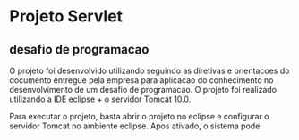 # Projeto Servlet
## desafio de programacao 

O projeto foi desenvolvido utilizando seguindo as diretivas e orientacoes do documento entregue pela empresa para aplicacao do conhecimento no desenvolvimento de um desafio de programacao. O projeto foi realizado utilizando a IDE eclipse + o servidor Tomcat 10.0.

Para executar o projeto, basta abrir o projeto no eclipse e configurar o servidor Tomcat no ambiente eclipse. Apos ativado, o sistema pode
